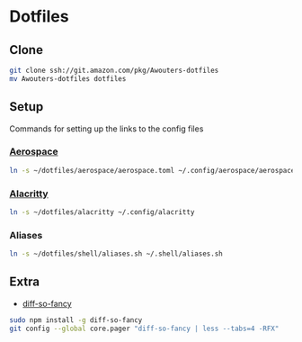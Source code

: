 # Dotfiles
## Clone
```bash
git clone ssh://git.amazon.com/pkg/Awouters-dotfiles
mv Awouters-dotfiles dotfiles
```


## Setup
Commands for setting up the links to the config files

### [Aerospace](https://github.com/nikitabobko/AeroSpace)
```bash
ln -s ~/dotfiles/aerospace/aerospace.toml ~/.config/aerospace/aerospace.toml
```

### [Alacritty](https://alacritty.org/index.html)
```bash
ln -s ~/dotfiles/alacritty ~/.config/alacritty
```

### Aliases
```bash
ln -s ~/dotfiles/shell/aliases.sh ~/.shell/aliases.sh
```


## Extra
-  [diff-so-fancy](https://github.com/so-fancy/diff-so-fancy)
```bash
sudo npm install -g diff-so-fancy
git config --global core.pager "diff-so-fancy | less --tabs=4 -RFX"
```

